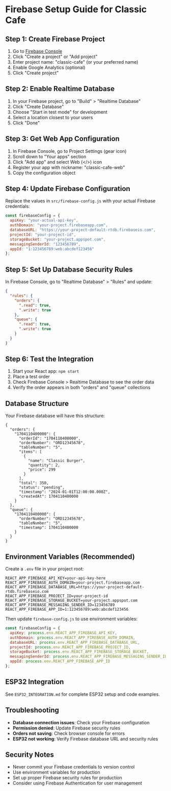 # Firebase Setup Guide for Classic Cafe

## Step 1: Create Firebase Project

1. Go to [Firebase Console](https://console.firebase.google.com/)
2. Click "Create a project" or "Add project"
3. Enter project name: "classic-cafe" (or your preferred name)
4. Enable Google Analytics (optional)
5. Click "Create project"

## Step 2: Enable Realtime Database

1. In your Firebase project, go to "Build" > "Realtime Database"
2. Click "Create Database"
3. Choose "Start in test mode" for development
4. Select a location closest to your users
5. Click "Done"

## Step 3: Get Web App Configuration

1. In Firebase Console, go to Project Settings (gear icon)
2. Scroll down to "Your apps" section
3. Click "Add app" and select Web (</>) icon
4. Register your app with nickname: "classic-cafe-web"
5. Copy the configuration object

## Step 4: Update Firebase Configuration

Replace the values in `src/firebase-config.js` with your actual Firebase credentials:

```javascript
const firebaseConfig = {
  apiKey: "your-actual-api-key",
  authDomain: "your-project.firebaseapp.com",
  databaseURL: "https://your-project-default-rtdb.firebaseio.com",
  projectId: "your-project-id",
  storageBucket: "your-project.appspot.com",
  messagingSenderId: "123456789",
  appId: "1:123456789:web:abcdef123456"
};
```

## Step 5: Set Up Database Security Rules

In Firebase Console, go to "Realtime Database" > "Rules" and update:

```json
{
  "rules": {
    "orders": {
      ".read": true,
      ".write": true
    },
    "queue": {
      ".read": true,
      ".write": true
    }
  }
}
```

## Step 6: Test the Integration

1. Start your React app: `npm start`
2. Place a test order
3. Check Firebase Console > Realtime Database to see the order data
4. Verify the order appears in both "orders" and "queue" collections

## Database Structure

Your Firebase database will have this structure:

```
{
  "orders": {
    "1704110400000": {
      "orderId": "1704110400000",
      "orderNumber": "ORD12345678",
      "tableNumber": "5",
      "items": [
        {
          "name": "Classic Burger",
          "quantity": 2,
          "price": 299
        }
      ],
      "total": 350,
      "status": "pending",
      "timestamp": "2024-01-01T12:00:00.000Z",
      "createdAt": 1704110400000
    }
  },
  "queue": {
    "1704110400000": {
      "orderNumber": "ORD12345678",
      "tableNumber": "5",
      "timestamp": 1704110400000
    }
  }
}
```

## Environment Variables (Recommended)

Create a `.env` file in your project root:

```env
REACT_APP_FIREBASE_API_KEY=your-api-key-here
REACT_APP_FIREBASE_AUTH_DOMAIN=your-project.firebaseapp.com
REACT_APP_FIREBASE_DATABASE_URL=https://your-project-default-rtdb.firebaseio.com
REACT_APP_FIREBASE_PROJECT_ID=your-project-id
REACT_APP_FIREBASE_STORAGE_BUCKET=your-project.appspot.com
REACT_APP_FIREBASE_MESSAGING_SENDER_ID=123456789
REACT_APP_FIREBASE_APP_ID=1:123456789:web:abcdef123456
```

Then update `firebase-config.js` to use environment variables:

```javascript
const firebaseConfig = {
  apiKey: process.env.REACT_APP_FIREBASE_API_KEY,
  authDomain: process.env.REACT_APP_FIREBASE_AUTH_DOMAIN,
  databaseURL: process.env.REACT_APP_FIREBASE_DATABASE_URL,
  projectId: process.env.REACT_APP_FIREBASE_PROJECT_ID,
  storageBucket: process.env.REACT_APP_FIREBASE_STORAGE_BUCKET,
  messagingSenderId: process.env.REACT_APP_FIREBASE_MESSAGING_SENDER_ID,
  appId: process.env.REACT_APP_FIREBASE_APP_ID
};
```

## ESP32 Integration

See `ESP32_INTEGRATION.md` for complete ESP32 setup and code examples.

## Troubleshooting

- **Database connection issues**: Check your Firebase configuration
- **Permission denied**: Update Firebase security rules
- **Orders not saving**: Check browser console for errors
- **ESP32 not working**: Verify Firebase database URL and security rules

## Security Notes

- Never commit your Firebase credentials to version control
- Use environment variables for production
- Set up proper Firebase security rules for production
- Consider using Firebase Authentication for user management
